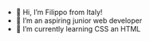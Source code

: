 - 👋 Hi, I’m Filippo from Italy!
- 👀 I’m an aspiring junior web developer
- 🌱 I’m currently learning CSS an HTML


<!---
FilippoYugen/FilippoYugen is a ✨ special ✨ repository because its `README.md` (this file) appears on your GitHub profile.
You can click the Preview link to take a look at your changes.
--->
